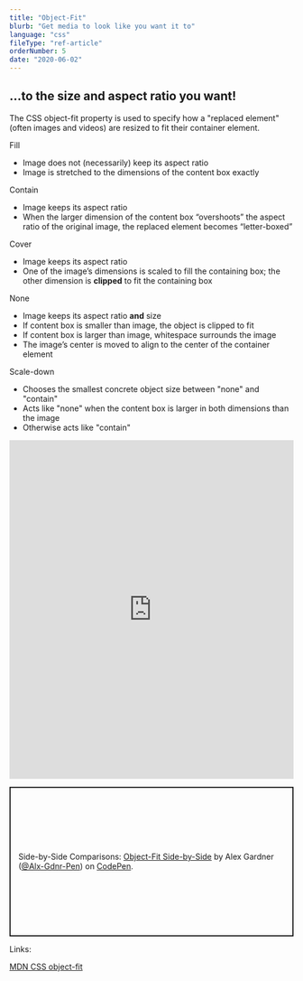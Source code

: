 ```yaml
---
title: "Object-Fit"
blurb: "Get media to look like you want it to"
language: "css"
fileType: "ref-article"
orderNumber: 5
date: "2020-06-02"
---
```


## ...to the size and aspect ratio you want!

The CSS object-fit property is used to specify how a "replaced element" (often images and videos) are resized to fit their container element.

Fill

- Image does not (necessarily) keep its aspect ratio
- Image is stretched to the dimensions of the content box exactly

Contain

- Image keeps its aspect ratio
- When the larger dimension of the content box “overshoots” the aspect ratio of the original image, the replaced element becomes “letter-boxed”

Cover

- Image keeps its aspect ratio
- One of the image’s dimensions is scaled to fill the containing box; the other dimension is **clipped** to fit the containing box

None

- Image keeps its aspect ratio **and** size
- If content box is smaller than image, the object is clipped to fit
- If content box is larger than image, whitespace surrounds the image
- The image’s center is moved to align to the center of the container element

Scale-down

- Chooses the smallest concrete object size between "none" and "contain"
- Acts like "none" when the content box is larger in both dimensions than the image
- Otherwise acts like "contain"

<iframe height="600" style="width: 100%;" scrolling="no" title="Object-Fit Pen" src="https://codepen.io/Alx-Gdnr-Pen/embed/LYpwMGp?height=265&theme-id=dark&default-tab=result" frameborder="no" allowtransparency="true" allowfullscreen="true">
  See the Pen <a href='https://codepen.io/Alx-Gdnr-Pen/pen/LYpwMGp' target="_blank">Object-Fit Pen</a> by Alex Gardner
  (<a target="_blank" href='https://codepen.io/Alx-Gdnr-Pen'>@Alx-Gdnr-Pen</a>) on <a target="_blank" href='https://codepen.io'>CodePen</a>.
</iframe>

<p class="codepen" data-height="265" data-theme-id="dark" data-default-tab="result" data-user="Alx-Gdnr-Pen" data-slug-hash="PoZqYJE" style="height: 265px; box-sizing: border-box; display: flex; align-items: center; justify-content: center; border: 2px solid; margin: 1em 0; padding: 1em;" data-pen-title="Object-Fit Side-by-Side">
  <span>Side-by-Side Comparisons: <a target="_blank" href="https://codepen.io/Alx-Gdnr-Pen/pen/PoZqYJE">
  Object-Fit Side-by-Side</a> by Alex Gardner (<a target="_blank" href="https://codepen.io/Alx-Gdnr-Pen">@Alx-Gdnr-Pen</a>)
  on <a target="_blank" href="https://codepen.io">CodePen</a>.</span>
</p>
<script async src="https://static.codepen.io/assets/embed/ei.js"></script>

Links:

[MDN CSS object-fit](https://developer.mozilla.org/en-US/docs/Web/CSS/object-fit)
